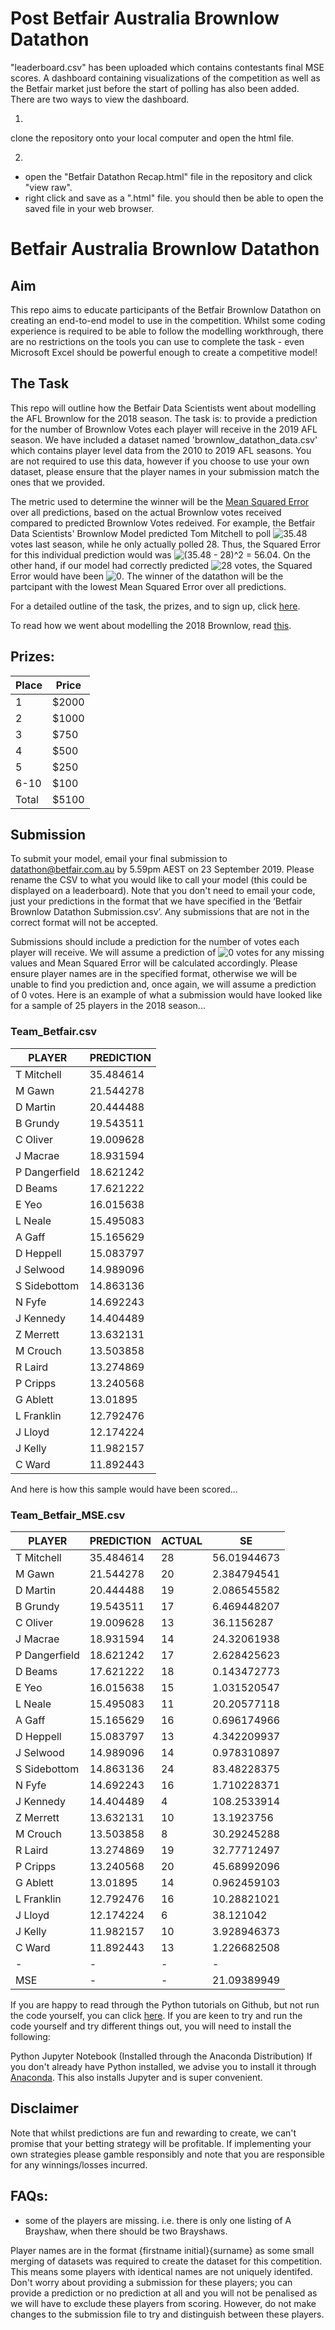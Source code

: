 # Post Betfair Australia Brownlow Datathon 

"leaderboard.csv" has been uploaded which contains contestants final MSE scores. A dashboard containing visualizations of the competition as well as the Betfair market just before the start of polling has also been added. There are two ways to view the dashboard.

1. 
clone the repository onto your local computer and open the html file.

2. 
- open the "Betfair Datathon Recap.html" file in the repository and click "view raw".
- right click and save as a ".html" file.
you should then be able to open the saved file in your web browser.

# Betfair Australia Brownlow Datathon

## Aim
This repo aims to educate participants of the Betfair Brownlow Datathon on creating an end-to-end model to use in the competition. Whilst some coding experience is required to be able to follow the modelling workthrough, there are no restrictions on the tools you can use to complete the task - even Microsoft Excel should be powerful enough to create a competitive model!

## The Task
This repo will outline how the Betfair Data Scientists went about modelling the AFL Brownlow for the 2018 season. The task is: to provide a prediction for the number of Brownlow Votes each player will receive in the 2019 AFL season. We have included a dataset named 'brownlow_datathon_data.csv' which contains player level data from the 2010 to 2019 AFL seasons. You are not required to use this data, however if you choose to use your own dataset, please ensure that the player names in your submission match the ones that we provided.

The metric used to determine the winner will be the [Mean Squared Error](https://en.wikipedia.org/wiki/Mean_squared_error) over all predictions, based on the actual Brownlow votes received compared to predicted Brownlow Votes redeived. For example, the Betfair Data Scientists' Brownlow Model predicted Tom Mitchell to poll <img src="https://latex.codecogs.com/gif.latex?35.48" title="35.48" /> votes last season, while he only actually polled 28. Thus, the Squared Error for this individual prediction would was <img src="https://latex.codecogs.com/gif.latex?(35.48&space;-&space;28)^2&space;=&space;56.04" title="(35.48 - 28)^2 = 56.04" />. On the other hand, if our model had correctly predicted <img src="https://latex.codecogs.com/gif.latex?28" title="28" /> votes, the Squared Error would have been <img src="https://latex.codecogs.com/gif.latex?0" title="0" />. The winner of the datathon will be the partcipant with the lowest Mean Squared Error over all predictions.

For a detailed outline of the task, the prizes, and to sign up, click [here](https://www.betfair.com.au/hub/betfairs-brownlow-medal-datathon/).

To read how we went about modelling the 2018 Brownlow, read [this](https://github.com/betfair-datascientists/predictive-models/tree/master/brownlow).

## Prizes:
| Place         | Price         | 
| -             | -             | 
| 1             | $2000         | 
| 2             | $1000         |   
| 3             | $750          |   
| 4             | $500          |    
| 5             | $250          |   
| 6-10          | $100          |   
| Total         | $5100         |   

## Submission
To submit your model, email your final submission to datathon@betfair.com.au by 5.59pm AEST on 23 September 2019. Please rename the CSV to what you would like to call your model (this could be displayed on a leaderboard). Note that you don't need to email your code, just your predictions in the format that we have specified in the ‘Betfair Brownlow Datathon Submission.csv’. Any submissions that are not in the correct format will not be accepted.

Submissions should include a prediction for the number of votes each player will receive. We will assume a prediction of <img src="https://latex.codecogs.com/gif.latex?0" title="0" /> votes for any missing values and Mean Squared Error will be calculated accordingly. Please ensure player names are in the specified format, otherwise we will be unable to find you prediction and, once again, we will assume a prediction of 0 votes. Here is an example of what a submission would have looked like for a sample of 25 players in the 2018 season...

### Team_Betfair.csv
| PLAYER | PREDICTION |
| - | - |
| T Mitchell | 35.484614 |
| M Gawn |	21.544278 |
| D Martin |	20.444488 |
| B Grundy |	19.543511 |
| C Oliver |	19.009628 |
| J Macrae |	18.931594 |
| P Dangerfield |	18.621242 |
| D Beams |	17.621222 |
| E Yeo |	16.015638 |
| L Neale |	15.495083 |
| A Gaff |	15.165629 |
| D Heppell |	15.083797 |
| J Selwood |	14.989096 |
| S Sidebottom |	14.863136 |
| N Fyfe |	14.692243 |
| J Kennedy |	14.404489 |
| Z Merrett |	13.632131 |
| M Crouch |	13.503858 |
| R Laird |	13.274869 |
| P Cripps |	13.240568 |
| G Ablett |	13.01895 |
| L Franklin |	12.792476 |
| J Lloyd |	12.174224 |
| J Kelly |	11.982157 |
| C Ward |	11.892443 |

And here is how this sample would have been scored...

### Team_Betfair_MSE.csv
| PLAYER | PREDICTION | ACTUAL | SE |
| - | - | - | - | 
| T Mitchell | 35.484614 | 28 | 56.01944673 |
| M Gawn | 21.544278 | 20 | 2.384794541 |
| D Martin | 20.444488 | 19 | 2.086545582 |
| B Grundy | 19.543511 | 17 | 6.469448207 |
| C Oliver | 19.009628 | 13 | 36.1156287 |
| J Macrae | 18.931594 | 14 | 24.32061938 |
| P Dangerfield | 18.621242 | 17 | 2.628425623 |
| D Beams | 17.621222 | 18 | 0.143472773 |
| E Yeo | 16.015638 | 15 | 1.031520547 |
| L Neale | 15.495083 | 11 | 20.20577118 |
| A Gaff | 15.165629 | 16 | 0.696174966 |
| D Heppell | 15.083797 | 13 | 4.342209937 |
| J Selwood | 14.989096 | 14 | 0.978310897 |
| S Sidebottom | 14.863136 | 24 | 83.48228375 |
| N Fyfe | 14.692243 | 16 | 1.710228371 |
| J Kennedy | 14.404489 | 4 | 108.2533914 |
| Z Merrett | 13.632131 | 10 | 13.1923756 |
| M Crouch | 13.503858 | 8 | 30.29245288 |
| R Laird | 13.274869 | 19 | 32.77712497 |
| P Cripps | 13.240568 | 20 | 45.68992096 |
| G Ablett | 13.01895 | 14 | 0.962459103 |
| L Franklin | 12.792476 | 16 | 10.28821021 |
| J Lloyd | 12.174224 | 6 | 38.121042 |
| J Kelly | 11.982157 | 10 | 3.928946373 |
| C Ward | 11.892443 | 13 | 1.226682508 |
| - | - | - | - | 			
| MSE | - | - | 21.09389949 |

If you are happy to read through the Python tutorials on Github, but not run the code yourself, you can click [here](https://github.com/betfair-datascientists/predictive-models/blob/master/brownlow/Betfair%20Data%20Scientists'%20Brownlow%20Model.ipynb). If you are keen to try and run the code yourself and try different things out, you will need to install the following:

Python
Jupyter Notebook (Installed through the Anaconda Distribution)
If you don't already have Python installed, we advise you to install it through [Anaconda](https://www.anaconda.com/download/). This also installs Jupyter and is super convenient.

## Disclaimer
Note that whilst predictions are fun and rewarding to create, we can't promise that your betting strategy will be profitable. If implementing your own strategies please gamble responsibly and note that you are responsible for any winnings/losses incurred.

## FAQs:

- some of the players are missing. i.e. there is only one listing of A Brayshaw, when there should be two Brayshaws.

Player names are in the format {firstname initial}{surname} as some small merging of datasets was required to create the dataset for this competition. This means some players with identical names are not uniquely identifed. Don't worry about providing a submission for these players; you can provide a prediction or no prediction at all and you will not be penalised as we will have to exclude these players from scoring. However, do not make changes to the submission file to try and distinguish between these players.
